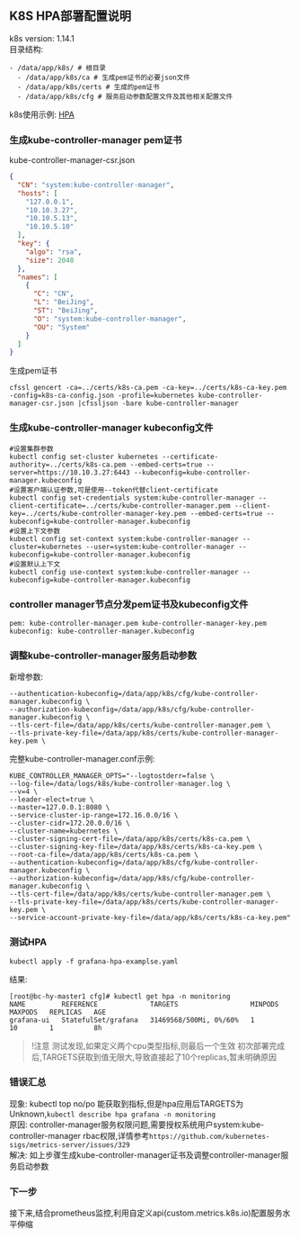 ## K8S HPA部署配置说明
k8s version: 1.14.1  
目录结构:
```
- /data/app/k8s/ # 根目录
  - /data/app/k8s/ca # 生成pem证书的必要json文件
  - /data/app/k8s/certs # 生成的pem证书
  - /data/app/k8s/cfg # 服务启动参数配置文件及其他相关配置文件
```
k8s使用示例: [HPA](https://kubernetes.io/docs/tasks/run-application/horizontal-pod-autoscale-walkthrough/)

### 生成kube-controller-manager pem证书
kube-controller-manager-csr.json
```json
{
  "CN": "system:kube-controller-manager",
  "hosts": [
    "127.0.0.1",
    "10.10.3.27",
    "10.10.5.13",
    "10.10.5.10"
  ],
  "key": {
    "algo": "rsa",
    "size": 2048
  },
  "names": [
    {
      "C": "CN",
      "L": "BeiJing",
      "ST": "BeiJing",
      "O": "system:kube-controller-manager",
      "OU": "System"
    }
  ]
}
```

生成pem证书
```shell
cfssl gencert -ca=../certs/k8s-ca.pem -ca-key=../certs/k8s-ca-key.pem -config=k8s-ca-config.json -profile=kubernetes kube-controller-manager-csr.json |cfssljson -bare kube-controller-manager
```

### 生成kube-controller-manager kubeconfig文件
```shell
#设置集群参数
kubectl config set-cluster kubernetes --certificate-authority=../certs/k8s-ca.pem --embed-certs=true --server=https://10.10.3.27:6443 --kubeconfig=kube-controller-manager.kubeconfig
#设置客户端认证参数,可是使用--token代替client-certificate
kubectl config set-credentials system:kube-controller-manager --client-certificate=../certs/kube-controller-manager.pem --client-key=../certs/kube-controller-manager-key.pem --embed-certs=true --kubeconfig=kube-controller-manager.kubeconfig
#设置上下文参数
kubectl config set-context system:kube-controller-manager --cluster=kubernetes --user=system:kube-controller-manager --kubeconfig=kube-controller-manager.kubeconfig
#设置默认上下文
kubectl config use-context system:kube-controller-manager --kubeconfig=kube-controller-manager.kubeconfig
```
### controller manager节点分发pem证书及kubeconfig文件
```
pem: kube-controller-manager.pem kube-controller-manager-key.pem
kubeconfig: kube-controller-manager.kubeconfig
```
### 调整kube-controller-manager服务启动参数
新增参数:
```
--authentication-kubeconfig=/data/app/k8s/cfg/kube-controller-manager.kubeconfig \
--authorization-kubeconfig=/data/app/k8s/cfg/kube-controller-manager.kubeconfig \
--tls-cert-file=/data/app/k8s/certs/kube-controller-manager.pem \
--tls-private-key-file=/data/app/k8s/certs/kube-controller-manager-key.pem \
```
完整kube-controller-manager.conf示例:
```
KUBE_CONTROLLER_MANAGER_OPTS="--logtostderr=false \
--log-file=/data/logs/k8s/kube-controller-manager.log \
--v=4 \
--leader-elect=true \
--master=127.0.0.1:8080 \
--service-cluster-ip-range=172.16.0.0/16 \
--cluster-cidr=172.20.0.0/16 \
--cluster-name=kubernetes \
--cluster-signing-cert-file=/data/app/k8s/certs/k8s-ca.pem \
--cluster-signing-key-file=/data/app/k8s/certs/k8s-ca-key.pem \
--root-ca-file=/data/app/k8s/certs/k8s-ca.pem \
--authentication-kubeconfig=/data/app/k8s/cfg/kube-controller-manager.kubeconfig \
--authorization-kubeconfig=/data/app/k8s/cfg/kube-controller-manager.kubeconfig \
--tls-cert-file=/data/app/k8s/certs/kube-controller-manager.pem \
--tls-private-key-file=/data/app/k8s/certs/kube-controller-manager-key.pem \
--service-account-private-key-file=/data/app/k8s/certs/k8s-ca-key.pem"
```

### 测试HPA
```
kubectl apply -f grafana-hpa-examplse.yaml
```
结果:
```
[root@bc-hy-master1 cfg]# kubectl get hpa -n monitoring
NAME         REFERENCE             TARGETS                  MINPODS   MAXPODS   REPLICAS   AGE
grafana-ui   StatefulSet/grafana   31469568/500Mi, 0%/60%   1         10        1          8h
```
> !注意
> 测试发现,如果定义两个cpu类型指标,则最后一个生效
> 初次部署完成后,TARGETS获取到值无限大,导致直接起了10个replicas,暂未明确原因

### 错误汇总
现象: kubectl top no/po 能获取到指标,但是hpa应用后TARGETS为Unknown,`kubectl describe hpa grafana -n monitoring`  
原因: controller-manager服务权限问题,需要授权系统用户system:kube-controller-manager rbac权限,详情参考`https://github.com/kubernetes-sigs/metrics-server/issues/329`   
解决: 如上步骤生成kube-controller-manager证书及调整controller-manager服务启动参数     

### 下一步
接下来,结合prometheus监控,利用自定义api(custom.metrics.k8s.io)配置服务水平伸缩
